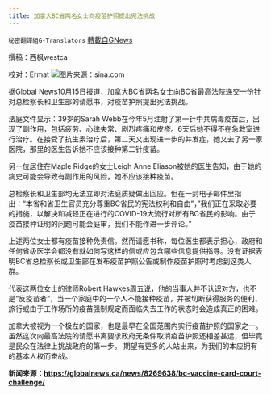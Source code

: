 ```yaml
---
title: 加拿大BC省两名女士向疫苗护照提出宪法挑战
---
```

`秘密翻譯組G-Translators` [轉載自GNews](https://gnews.org/zh-hans/1598281/)

撰稿：西枫westca

校对：Ermat
![](https://assets.gnews.org/wp-content/uploads/2021/10/43c0-kqpyffz6729230.png)图片来源：sina.com

据Global News10月15日报道，加拿大BC省两名女士向BC省最高法院递交一份针对总检察长和卫生部的请愿书，对疫苗护照提出宪法挑战。

法庭文件显示：39岁的Sarah Webb在今年5月注射了第一针中共病毒疫苗后，出现了副作用，包括疲劳、心律失常、剧烈疼痛和皮疹。6天后她不得不在急救室进行治疗。在接受了抗生素治疗后，第二天又出现进一步的并发症，她又去了另一家医院，那里的医生告诉她不应该接种第二针疫苗。

另一位居住在Maple Ridge的女士Leigh Anne Eliason被她的医生告知，由于她的病史可能会导致有副作用的风险，她不应该接种疫苗。

总检察长和卫生部均无法立即对法庭质疑做出回应。但在一封电子邮件里指出：“本省和省卫生官员充分尊重BC省民的宪法权利和自由”，”我们正在采取必要的措施，以解决和减轻正在进行的COVID-19大流行对所有BC省民的影响。由于疫苗接种证明的问题可能会庭审，我们不能作进一步评论。”

上述两位女士都有疫苗接种免责信。然而请愿书称，每位医生都表示担心，政府和任何省级医学会都没有就如何写这样的信或应包含哪些信息提供指导。没有证据表明BC省总检察长或卫生部在发布疫苗护照公告或制作疫苗护照时考虑到这类人群。

代表这两位女士的律师Robert Hawkes周五说，他的当事人并不认识对方，也不是“反疫苗者“，当一个家庭中的一个人不能接种疫苗，并被切断获得服务的便利、旅行或由于工作场所的疫苗强制规定而面临失去工作的状态时会造成真正的困难。

加拿大被视为一个极左的国家，也是最早在全国范围内实行疫苗护照的国家之一。虽然这次向最高法院的请愿书离要求政府无条件取消疫苗护照还相差甚远，但毕竟是民众在法律上挑战政府的第一步。 期望有更多的人站出来，为我们的本应拥有的基本人权而奋战。

**新闻来源：https://globalnews.ca/news/8269638/bc-vaccine-card-court-challenge/**
